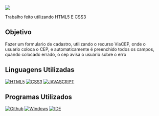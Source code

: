<img src = "https://gist.githubusercontent.com/JoaoSchulz/f92a4db5a91467b1218bc12ce55851c9/raw/e50ae329bb18972eacbda5006ee28d3e17b4a76a/CEP.svg">
<p> Trabalho feito utilizando HTML5 E CSS3</p>

<h2> Objetivo </h2>

<p> Fazer um formulario de cadastro, utilizando o recurso ViaCEP, onde o usuario coloca o CEP, e automaticamente é preenchido todos os campos, quando colocado errado, o cep avisa o usuario sobre o erro</p>

<h2> Linguagens Utilizadas </h2>

[![HTML5](https://img.shields.io/badge/HTML5-E34F26?style=for-the-badge&logo=html5&logoColor=white)](https://developer.mozilla.org/pt-BR/docs/Web/HTML)
[![CSS3](https://img.shields.io/badge/CSS3-1572B6?style=for-the-badge&logo=css3&logoColor=white)](https://developer.mozilla.org/pt-BR/docs/Web/CSS)
[![JAVASCRIPT](https://img.shields.io/badge/JavaScript-F7DF1E?style=for-the-badge&logo=javascript&logoColor=black)](https://developer.mozilla.org/pt-BR/docs/Web/JavaScript)

<h2> Programas Utilizados </h2>

[![Github](https://img.shields.io/badge/GitHub-100000?style=for-the-badge&logo=github&logoColor=white)](https://github.com/seu-usuario/seu-repositorio/projects/1)
[![Windows](https://img.shields.io/badge/Windows-0078D6?style=for-the-badge&logo=windows&logoColor=white)](https://www.microsoft.com/pt-br/windows/get-windows-10)
[![IDE](https://img.shields.io/badge/Visual_studio_code-0078D4?style=for-the-badge&logo=visual%20studio%20code&logoColor=white)](https://code.visualstudio.com/)
